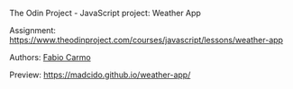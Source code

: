 The Odin Project - JavaScript project: Weather App

Assignment: https://www.theodinproject.com/courses/javascript/lessons/weather-app

Authors: <a href="https://github.com/madcido">Fabio Carmo</a>

Preview: https://madcido.github.io/weather-app/
